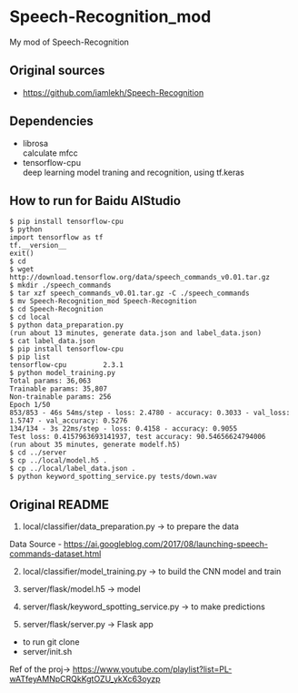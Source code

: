 # Speech-Recognition_mod
My mod of Speech-Recognition  

## Original sources  
* https://github.com/iamlekh/Speech-Recognition  

## Dependencies  
* librosa  
calculate mfcc    
* tensorflow-cpu  
deep learning model traning and recognition, using tf.keras    

## How to run for Baidu AIStudio   
```
$ pip install tensorflow-cpu  
$ python  
import tensorflow as tf  
tf.__version__  
exit()  
$ cd  
$ wget http://download.tensorflow.org/data/speech_commands_v0.01.tar.gz  
$ mkdir ./speech_commands  
$ tar xzf speech_commands_v0.01.tar.gz -C ./speech_commands   
$ mv Speech-Recognition_mod Speech-Recognition  
$ cd Speech-Recognition  
$ cd local  
$ python data_preparation.py  
(run about 13 minutes, generate data.json and label_data.json)  
$ cat label_data.json  
$ pip install tensorflow-cpu  
$ pip list  
tensorflow-cpu         2.3.1  
$ python model_training.py    
Total params: 36,063  
Trainable params: 35,807  
Non-trainable params: 256  
Epoch 1/50  
853/853 - 46s 54ms/step - loss: 2.4780 - accuracy: 0.3033 - val_loss: 1.5747 - val_accuracy: 0.5276  
134/134 - 3s 22ms/step - loss: 0.4158 - accuracy: 0.9055  
Test loss: 0.4157963693141937, test accuracy: 90.54656624794006  
(run about 35 minutes, generate modelf.h5)  
$ cd ../server  
$ cp ../local/model.h5 .  
$ cp ../local/label_data.json .  
$ python keyword_spotting_service.py tests/down.wav   
```

## Original README  
1) local/classifier/data_preparation.py -> to prepare the data 

Data Source - https://ai.googleblog.com/2017/08/launching-speech-commands-dataset.html

2) local/classifier/model_training.py -> to build the CNN model and train

3) server/flask/model.h5 -> model

4) server/flask/keyword_spotting_service.py -> to make predictions

5) server/flask/server.py -> Flask app

* to run git clone
* server/init.sh

Ref of the proj-> https://www.youtube.com/playlist?list=PL-wATfeyAMNpCRQkKgtOZU_ykXc63oyzp 
